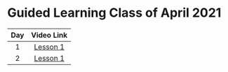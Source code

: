 # Guided Learning Class of April 2021

|Day|Video Link|
|:--:|:--:|
|1|[Lesson 1][d1v]|
|2|[Lesson 1][d2v]|
<!--
|3|[Lesson 1][d1v]|
|4|[Lesson 1][d1v]|
|5|[Lesson 1][d1v]|
|6|[Lesson 1][d1v]|
|7|[Lesson 1][d1v]|
|8|[Lesson 1][d1v]|
  -->




<!-- Named Links -->

[d1v]:https://creatio-global.zoom.us/rec/play/Jhp36linrUbaHS-a16qt6qzXVOaHlB-vZM_9DsgmiJuCSkgBEd9gqJhvOyHVXCFJj6kXFV-V0QnmIEq7.15hbAT18evgyXlCc
[d2v]:https://creatio-global.zoom.us/rec/play/2chK2sJHV0esZGLk67h-3IuDdbRHjRfCsN6_oepOmkDXYfnX83W3vIHn34qFWMlceg7uoYtRLX5YEyvC.LszxVetY1Myyo6GS